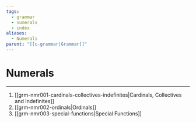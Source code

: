 ```yaml
---
tags:
  - grammar
  - numerals
  - index
aliases:
  - Numerals
parent: "[[c-grammar|Grammar]]"
---
```

# Numerals
---
1. [[grm-nmr001-cardinals-collectives-indefinites|Cardinals, Collectives and Indefinites]]
2. [[grm-nmr002-ordinals|Ordinals]]
3. [[grm-nmr003-special-functions|Special Functions]]